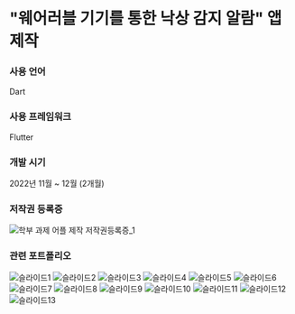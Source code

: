 # "웨어러블 기기를 통한 낙상 감지 알람" 앱 제작

### 사용 언어
Dart

### 사용 프레임워크
Flutter

### 개발 시기
2022년 11월 ~ 12월 (2개월)

### 저작권 등록증
![학부 과제 어플 제작  저작권등록증_1](https://user-images.githubusercontent.com/70440577/230867876-8468038e-98e5-4104-9b08-bb505453a851.png)

### 관련 포트폴리오
![슬라이드1](https://user-images.githubusercontent.com/70440577/231114211-e884b6f6-cbc1-4e1f-b55c-cd9f169e99a8.JPG)
![슬라이드2](https://user-images.githubusercontent.com/70440577/231077848-8d90f7b6-96f2-43c1-a939-a08e0d5d20d1.JPG)
![슬라이드3](https://user-images.githubusercontent.com/70440577/231077850-4fcfc6cf-abf7-4f9a-872f-de701a24d0b8.JPG)
![슬라이드4](https://user-images.githubusercontent.com/70440577/231077855-4830f51f-0754-4383-93f7-b7b79e2bd2a5.JPG)
![슬라이드5](https://user-images.githubusercontent.com/70440577/231077857-0d1bf080-f12c-41e1-b0f1-511656515a5b.JPG)
![슬라이드6](https://user-images.githubusercontent.com/70440577/231077861-5008bf07-9719-4a17-9972-459233817633.JPG)
![슬라이드7](https://user-images.githubusercontent.com/70440577/231077866-ada0aff3-e141-4afa-85f4-ae388c9dedf2.JPG)
![슬라이드8](https://user-images.githubusercontent.com/70440577/231077869-81173eb0-afc1-4da7-8392-24347fb11222.JPG)
![슬라이드9](https://user-images.githubusercontent.com/70440577/231077873-231b93db-644b-41ed-a6e7-5e48b4b05adc.JPG)
![슬라이드10](https://user-images.githubusercontent.com/70440577/231078003-b1e908d8-0055-4cd7-bc4f-5eee7a7a79a4.JPG)
![슬라이드11](https://user-images.githubusercontent.com/70440577/231078007-4fb3701c-5d98-4401-a272-94d0372a3914.JPG)
![슬라이드12](https://user-images.githubusercontent.com/70440577/231078011-bd772c01-76cb-47b6-ba9b-b945a20df8f6.JPG)
![슬라이드13](https://user-images.githubusercontent.com/70440577/231078015-e58ffc8b-bd90-412e-8461-1662ebf87c1d.JPG)
